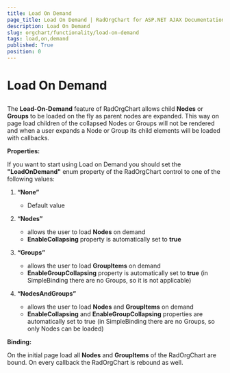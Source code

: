 ```yaml
---
title: Load On Demand
page_title: Load On Demand | RadOrgChart for ASP.NET AJAX Documentation
description: Load On Demand
slug: orgchart/functionality/load-on-demand
tags: load,on,demand
published: True
position: 0
---
```


# Load On Demand



## 

The **Load-On-Demand** feature of RadOrgChart allows child **Nodes** or **Groups** to be loaded on the fly as parent nodes are expanded. This way on page load children of the collapsed Nodes or Groups will not be rendered and when a user expands a Node or Group its child elements will be loaded with callbacks.

**Properties:**

If you want to start using Load on Demand you should set the **"LoadOnDemand"** enum property of the RadOrgChart control to one of the following values:

1. **“None”**
	* Default value

2. **“Nodes”**
	* allows the user to load **Nodes** on demand
	* **EnableCollapsing** property is automatically set to **true**

3. **“Groups”**
	* allows the user to load **GroupItems** on demand
	* **EnableGroupCollapsing** property is automatically set to **true** (in SimpleBinding there are no Groups, so it is not applicable)

4. **“NodesAndGroups”**
	* allows the user to load **Nodes** and **GroupItems** on demand
	* **EnableCollapsing** and **EnableGroupCollapsing** properties are automatically set to true (in SimpleBinding there are no Groups, so only Nodes can be loaded)

**Binding:**

On the initial page load all **Nodes** and **GroupItems** of the RadOrgChart are bound. On every callback the RadOrgChart is rebound as well.
